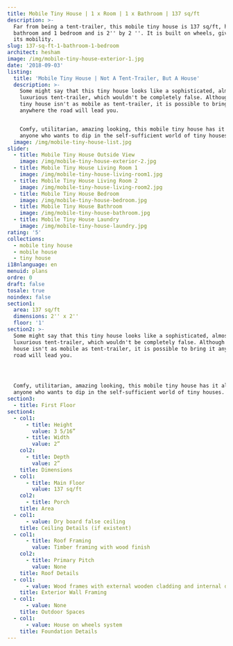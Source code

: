 ```yaml
---
title: Mobile Tiny House | 1 x Room | 1 x Bathroom | 137 sq/ft
description: >-
  Far from being a tent-trailer, this mobile tiny house is 137 sq/ft, has 1
  bathroom and 1 bedroom and is 2'' by 2 ''. It is built on wheels, giving it
  its mobility.
slug: 137-sq-ft-1-bathroom-1-bedroom
architect: hesham
image: /img/mobile-tiny-house-exterior-1.jpg
date: '2018-09-03'
listing:
  title: 'Mobile Tiny House | Not A Tent-Trailer, But A House'
  description: >-
    Some might say that this tiny house looks like a sophisticated, almost
    luxurious tent-trailer, which wouldn't be completely false. Although this
    tiny house isn't as mobile as tent-trailer, it is possible to bring it
    anywhere the road will lead you. 


    Comfy, utilitarian, amazing looking, this mobile tiny house has it all for
    anyone who wants to dip in the self-sufficient world of tiny houses. 
  image: /img/mobile-tiny-house-list.jpg
slider:
  - title: Mobile Tiny House Outside View
    image: /img/mobile-tiny-house-exterior-2.jpg
  - title: Mobile Tiny House Living Room 1
    image: /img/mobile-tiny-house-living-room1.jpg
  - title: Mobile Tiny House Living Room 2
    image: /img/mobile-tiny-house-living-room2.jpg
  - title: Mobile Tiny House Bedroom
    image: /img/mobile-tiny-house-bedroom.jpg
  - title: Mobile Tiny House Bathroom
    image: /img/mobile-tiny-house-bathroom.jpg
  - title: Mobile Tiny House Laundry
    image: /img/mobile-tiny-house-laundry.jpg
rating: '5'
collections:
  - mobile tiny house
  - mobile house
  - tiny house
i18nlanguage: en
menuid: plans
ordre: 0
draft: false
tosale: true
noindex: false
section1:
  area: 137 sq/ft
  dimensions: 2'' x 2''
  floor: '1'
section2: >-
  Some might say that this tiny house looks like a sophisticated, almost
  luxurious tent-trailer, which wouldn't be completely false. Although this tiny
  house isn't as mobile as tent-trailer, it is possible to bring it anywhere the
  road will lead you. 




  Comfy, utilitarian, amazing looking, this mobile tiny house has it all for
  anyone who wants to dip in the self-sufficient world of tiny houses.
section3:
  - title: First Floor
section4:
  - col1:
      - title: Height
        value: 3 5/16”
      - title: Width
        value: 2”
    col2:
      - title: Depth
        value: 2”
    title: Dimensions
  - col1:
      - title: Main Floor
        value: 137 sq/ft
    col2:
      - title: Porch
    title: Area
  - col1:
      - value: Dry board false ceiling
    title: Ceiling Details (if existent)
  - col1:
      - title: Roof Framing
        value: Timber framing with wood finish
    col2:
      - title: Primary Pitch
        value: None
    title: Roof Details
  - col1:
      - value: Wood frames with external wooden cladding and internal dryboards walls
    title: Exterior Wall Framing
  - col1:
      - value: None
    title: Outdoor Spaces
  - col1:
      - value: House on wheels system
    title: Foundation Details
---
```


